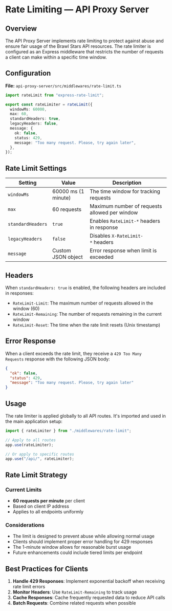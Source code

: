 # Rate Limiting — API Proxy Server

## Overview

The API Proxy Server implements rate limiting to protect against abuse and ensure fair usage of the Brawl Stars API resources. The rate limiter is configured as an Express middleware that restricts the number of requests a client can make within a specific time window.

## Configuration

**File:** `api-proxy-server/src/middlewares/rate-limit.ts`

```ts
import rateLimit from "express-rate-limit";

export const rateLimiter = rateLimit({
  windowMs: 60000,
  max: 60,
  standardHeaders: true,
  legacyHeaders: false,
  message: {
    ok: false,
    status: 429,
    message: "Too many request. Please, try again later",
  },
});
```

## Rate Limit Settings

| Setting           | Value               | Description                                   |
| ----------------- | ------------------- | --------------------------------------------- |
| `windowMs`        | 60000 ms (1 minute) | The time window for tracking requests         |
| `max`             | 60 requests         | Maximum number of requests allowed per window |
| `standardHeaders` | `true`              | Enables `RateLimit-*` headers in response     |
| `legacyHeaders`   | `false`             | Disables `X-RateLimit-*` headers              |
| `message`         | Custom JSON object  | Error response when limit is exceeded         |

## Headers

When `standardHeaders: true` is enabled, the following headers are included in responses:

- `RateLimit-Limit`: The maximum number of requests allowed in the window (60)
- `RateLimit-Remaining`: The number of requests remaining in the current window
- `RateLimit-Reset`: The time when the rate limit resets (Unix timestamp)

## Error Response

When a client exceeds the rate limit, they receive a `429 Too Many Requests` response with the following JSON body:

```json
{
  "ok": false,
  "status": 429,
  "message": "Too many request. Please, try again later"
}
```

## Usage

The rate limiter is applied globally to all API routes. It's imported and used in the main application setup:

```ts
import { rateLimiter } from "./middlewares/rate-limit";

// Apply to all routes
app.use(rateLimiter);

// Or apply to specific routes
app.use("/api/", rateLimiter);
```

## Rate Limit Strategy

### Current Limits

- **60 requests per minute** per client
- Based on client IP address
- Applies to all endpoints uniformly

### Considerations

- The limit is designed to prevent abuse while allowing normal usage
- Clients should implement proper error handling for 429 responses
- The 1-minute window allows for reasonable burst usage
- Future enhancements could include tiered limits per endpoint

## Best Practices for Clients

1. **Handle 429 Responses**: Implement exponential backoff when receiving rate limit errors
2. **Monitor Headers**: Use `RateLimit-Remaining` to track usage
3. **Cache Responses**: Cache frequently requested data to reduce API calls
4. **Batch Requests**: Combine related requests when possible

